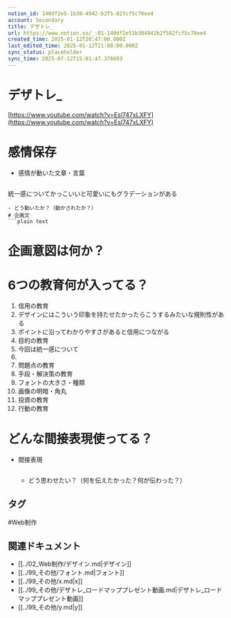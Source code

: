 ```yaml
---
notion_id: 140df2e5-1b30-4942-b2f5-82fcf5c70ee4
account: Secondary
title: デザトレ_
url: https://www.notion.so/_-01-140df2e51b304942b2f582fcf5c70ee4
created_time: 2025-01-12T20:47:00.000Z
last_edited_time: 2025-01-12T21:08:00.000Z
sync_status: placeholder
sync_time: 2025-07-12T15:01:47.376693
---
```

# デザトレ_

[https://www.youtube.com/watch?v=Esl747xLXFY](https://www.youtube.com/watch?v=Esl747xLXFY)
# 感情保存
- 感情が動いた文章・言葉
  ```plain text
統一感についてかっこいいと可愛いにもグラデーションがある
  ```
  - どう動いたか？（動かされたか？） 
# 企画文
  ```plain text

  ```
# 企画意図は何か？
# 6つの教育何が入ってる？
1. 信用の教育
  1. デザインにはこういう印象を持たせたかったらこうするみたいな規則性がある
  1. ポイントに沿ってわかりやすさがあると信用につながる
1. 目的の教育
  1. 今回は統一感について
  1. 
1. 問題点の教育
1. 手段・解決策の教育
  1. フォントの大きさ・種類
  1. 画像の明暗・角丸
1. 投資の教育
1. 行動の教育
# どんな間接表現使ってる？
- 間接表現
  ```plain text

  ```
  - どう思わせたい？（何を伝えたかった？何が伝わった？）

## タグ

#Web制作 

## 関連ドキュメント

- [[../02_Web制作/デザイン.md|デザイン]]
- [[../99_その他/フォント.md|フォント]]
- [[../99_その他/x.md|x]]
- [[../99_その他/デザトレ_ロードマッププレゼント動画.md|デザトレ_ロードマッププレゼント動画]]
- [[../99_その他/y.md|y]]
